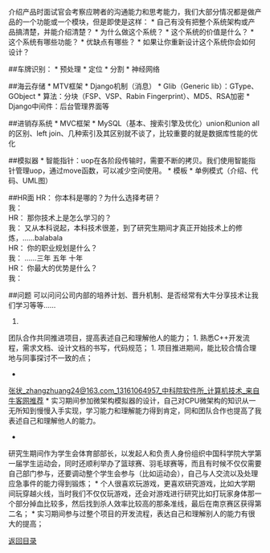 介绍产品时面试官会考察应聘者的沟通能力和思考能力，我们大部分情况都是做产品的一个功能或一个模块，但是即使是这样：
* 
自己有没有把整个系统架构或产品搞清楚，并能介绍清楚？
* 
为什么做这个系统？
* 
这个系统的价值是什么？
* 
这个系统有哪些功能？
* 
优缺点有哪些？
* 
如果让你重新设计这个系统你会如何设计？

##车牌识别：
* 
预处理
* 
定位
* 
分割
* 
神经网络

##海云存储
* 
MTV框架
* 
Django机制（消息）
* 
Glib（Generic lib）：GType、GObject
* 
算法：分块（FSP、VSP、Rabin Fingerprint）、MD5、RSA加密
* 
Django中间件：后台管理界面等

##进销存系统
* 
MVC框架
* 
MySQL（基本、搜索引擎及优化）union和union all的区别、left join、几种索引及其区别就不谈了，比较重要的就是数据库性能的优化

##模拟器
* 
智能指针：uop在各阶段传输时，需要不断的拷贝。我们使用智能指针管理uop，通过move函数，可以减少空间使用。
* 
模板
* 
单例模式（介绍、代码、UML图）

##HR面
HR： 你本科是哪的？为什么选择考研？<br>
我： <br>
HR： 那你技术上是怎么学习的？<br>
我： 又从本科说起，本科技术很差，到了研究生期间才真正开始技术上的修炼，……balabala<br>
HR： 你的职业规划是什么？<br>
我： ……三年 五年 十年<br>
HR： 你最大的优势是什么？<br>
我： 

##问题
可以问问公司内部的培养计划、晋升机制、是否经常有大牛分享技术让我们学习等等……


1. 
团队合作共同推进项目，提高表述自己和理解他人的能力；
1. 
熟悉C++开发流程，需求文档、设计文档的书写，代码规范；
1. 
项目推进期间，能比较合情合理地与同事探讨不一致的点；

* 
张状_zhangzhuang24@163.com_13161064957_中科院软件所_计算机技术_来自牛客网推荐
* 
实习期间参加微架构模拟器的设计，自己对CPU微架构的知识从一无所知到慢慢入手实现，学习能力和理解能力得到肯定，同和团队合作也提高了我表述自己和理解他人的能力。

* 
研究生期间作为学生会体育部部长，以发起人和负责人身份组织中国科学院大学第一届学生运动会，同时还顺利举办了篮球赛、羽毛球赛等，而且有时候不仅仅需要自己部门参与，还要调动整个学生会参与（比如运动会），自己与人交流以及处理应急事件的能力得到锻炼；
* 
个人很喜欢玩游戏，更喜欢研究游戏，比如大学期间玩穿越火线，当时我们不仅仅玩游戏，还会对游戏进行研究比如打玩家身体那一个部分掉血比较多，然后找到杀人效率比较高的那条准线，最后在南京赛区获得第二名；
* 
实习期间参与过整个项目的开发流程，表达自己和理解别人的能力有很大的提高；

[返回目录](README.md)
